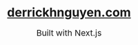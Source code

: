 <h1 align="center">
  <a href="https://derrickhnguyen.com/">derrickhnguyen.com</a>
</h1>
<p align="center" style="font-size: 1.2rem;">Built with Next.js</p>
